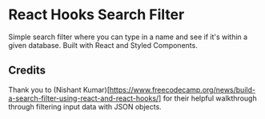 # React Hooks Search Filter

Simple search filter where you can type in a name and see if it's within a given database. Built with React and Styled Components.

## Credits

Thank you to (Nishant Kumar)[https://www.freecodecamp.org/news/build-a-search-filter-using-react-and-react-hooks/] for their helpful walkthrough through filtering input data with JSON objects.